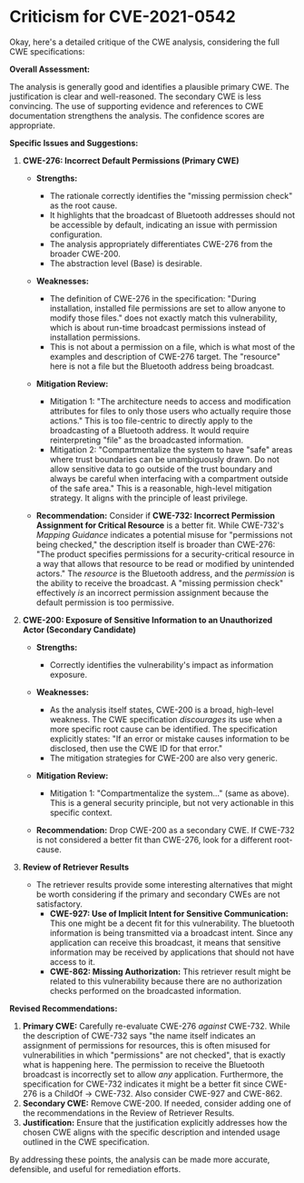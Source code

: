 # Criticism for CVE-2021-0542

Okay, here's a detailed critique of the CWE analysis, considering the full CWE specifications:

**Overall Assessment:**

The analysis is generally good and identifies a plausible primary CWE. The justification is clear and well-reasoned. The secondary CWE is less convincing. The use of supporting evidence and references to CWE documentation strengthens the analysis. The confidence scores are appropriate.

**Specific Issues and Suggestions:**

1.  **CWE-276: Incorrect Default Permissions (Primary CWE)**

    *   **Strengths:**
        *   The rationale correctly identifies the "missing permission check" as the root cause.
        *   It highlights that the broadcast of Bluetooth addresses should not be accessible by default, indicating an issue with permission configuration.
        *   The analysis appropriately differentiates CWE-276 from the broader CWE-200.
        *   The abstraction level (Base) is desirable.
    *   **Weaknesses:**
        *   The definition of CWE-276 in the specification: "During installation, installed file permissions are set to allow anyone to modify those files." does not exactly match this vulnerability, which is about run-time broadcast permissions instead of installation permissions.
        *   This is not about a permission on a file, which is what most of the examples and description of CWE-276 target. The "resource" here is not a file but the Bluetooth address being broadcast.

    *   **Mitigation Review:**

        *   Mitigation 1: "The architecture needs to access and modification attributes for files to only those users who actually require those actions." This is too file-centric to directly apply to the broadcasting of a Bluetooth address. It would require reinterpreting "file" as the broadcasted information.
        *   Mitigation 2: "Compartmentalize the system to have "safe" areas where trust boundaries can be unambiguously drawn. Do not allow sensitive data to go outside of the trust boundary and always be careful when interfacing with a compartment outside of the safe area." This is a reasonable, high-level mitigation strategy.  It aligns with the principle of least privilege.

    *   **Recommendation:** Consider if **CWE-732: Incorrect Permission Assignment for Critical Resource** is a better fit. While CWE-732's *Mapping Guidance* indicates a potential misuse for "permissions not being checked," the description itself is broader than CWE-276:  "The product specifies permissions for a security-critical resource in a way that allows that resource to be read or modified by unintended actors." The *resource* is the Bluetooth address, and the *permission* is the ability to receive the broadcast. A "missing permission check" effectively *is* an incorrect permission assignment because the default permission is too permissive.

2.  **CWE-200: Exposure of Sensitive Information to an Unauthorized Actor (Secondary Candidate)**

    *   **Strengths:**
        *   Correctly identifies the vulnerability's impact as information exposure.
    *   **Weaknesses:**
        *   As the analysis itself states, CWE-200 is a broad, high-level weakness. The CWE specification *discourages* its use when a more specific root cause can be identified.  The specification explicitly states: "If an error or mistake causes information to be disclosed, then use the CWE ID for that error."
        *   The mitigation strategies for CWE-200 are also very generic.

    *   **Mitigation Review:**

        *   Mitigation 1: "Compartmentalize the system..." (same as above).  This is a general security principle, but not very actionable in this specific context.

    *   **Recommendation:** Drop CWE-200 as a secondary CWE. If CWE-732 is not considered a better fit than CWE-276, look for a different root-cause.

3.  **Review of Retriever Results**
    *   The retriever results provide some interesting alternatives that might be worth considering if the primary and secondary CWEs are not satisfactory.
        *   **CWE-927: Use of Implicit Intent for Sensitive Communication:**
        This one might be a decent fit for this vulnerability. The bluetooth information is being transmitted via a broadcast intent. Since any application can receive this broadcast, it means that sensitive information may be received by applications that should not have access to it.
        *   **CWE-862: Missing Authorization:**
        This retriever result might be related to this vulnerability because there are no authorization checks performed on the broadcasted information.

**Revised Recommendations:**

1.  **Primary CWE:** Carefully re-evaluate CWE-276 *against* CWE-732. While the description of CWE-732 says "the name itself indicates an assignment of permissions for resources, this is often misused for vulnerabilities in which "permissions" are not checked", that is exactly what is happening here.  The permission to receive the Bluetooth broadcast is incorrectly set to allow *any* application. Furthermore, the specification for CWE-732 indicates it might be a better fit since CWE-276 is a ChildOf -> CWE-732. Also consider CWE-927 and CWE-862.
2.  **Secondary CWE:** Remove CWE-200. If needed, consider adding one of the recommendations in the Review of Retriever Results.
3.  **Justification:** Ensure that the justification explicitly addresses how the chosen CWE aligns with the specific description and intended usage outlined in the CWE specification.

By addressing these points, the analysis can be made more accurate, defensible, and useful for remediation efforts.